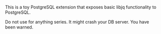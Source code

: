 This is a toy PostgreSQL extension that exposes basic libjq functionality to PostgreSQL.

Do not use for anything series. It might crash your DB server. You have been warned.
